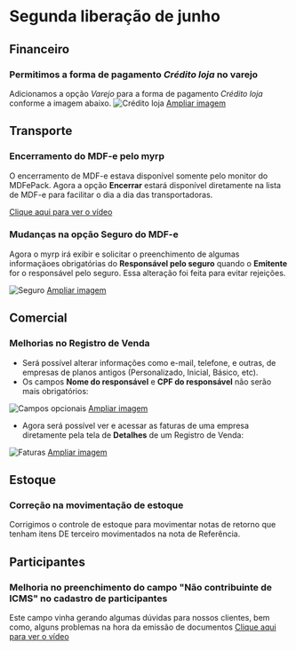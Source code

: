 # Segunda liberação de junho

## Financeiro

### Permitimos a forma de pagamento *Crédito loja* no varejo
Adicionamos a opção *Varejo* para a forma de pagamento *Crédito loja* conforme a imagem abaixo.
![Crédito loja](https://i.imgur.com/6fiqjY7.png)
[Ampliar imagem](https://i.imgur.com/6fiqjY7.png)

## Transporte

### Encerramento do MDF-e pelo myrp
O encerramento de MDF-e estava disponível somente pelo monitor do MDFePack. Agora a opção **Encerrar** estará disponível diretamente na lista de MDF-e para facilitar o dia a dia das transportadoras.

[Clique aqui para ver o vídeo](http://recordit.co/jQ7XrSB0aI)

### Mudanças na opção Seguro do MDF-e
Agora o myrp irá exibir e solicitar o preenchimento de algumas informaçãoes obrigatórias do **Responsável pelo seguro** quando o **Emitente** for o responsável pelo seguro. Essa alteração foi feita para evitar rejeições.

![Seguro](https://i.imgur.com/t2bmeza.png)
[Ampliar imagem](https://i.imgur.com/t2bmeza.png)

## Comercial

### Melhorias no Registro de Venda
- Será possível alterar informações como e-mail, telefone, e outras, de empresas de planos antigos (Personalizado, Inicial, Básico, etc).
- Os campos **Nome do responsável** e **CPF do responsável** não serão mais obrigatórios:

![Campos opcionais](https://i.imgur.com/TdMfxDa.png)
[Ampliar imagem](https://i.imgur.com/TdMfxDa.png)

- Agora será possível ver e acessar as faturas de uma empresa diretamente pela tela de **Detalhes** de um Registro de Venda:

![Faturas](https://i.imgur.com/2StAAG9.png)
[Ampliar imagem](https://i.imgur.com/2StAAG9.png)

## Estoque

### Correção na movimentação de estoque
Corrigimos o controle de estoque para movimentar notas de retorno que tenham itens DE terceiro movimentados na nota de Referência.


## Participantes

### Melhoria no preenchimento do campo "Não contribuinte de ICMS" no cadastro de participantes
Este campo vinha gerando algumas dúvidas para nossos clientes, bem como, alguns problemas na hora da emissão de documentos
[Clique aqui para ver o vídeo](http://recordit.co/bSA728pbrP)
